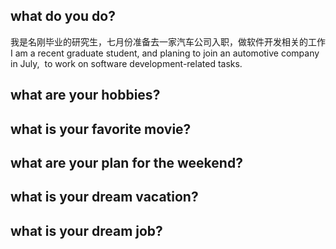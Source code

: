 ## what do you do?
   我是名刚毕业的研究生，七月份准备去一家汽车公司入职，做软件开发相关的工作
   I am a recent graduate student, and planing to join an automotive company in July,
    to work on software development-related tasks.
## what are your hobbies?
## what is your favorite movie?
##  what are your plan for the weekend?
## what is your dream vacation?
## what is your dream job?